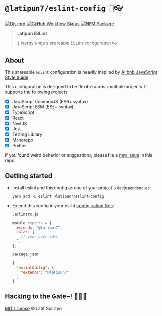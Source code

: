 # `@latipun7/eslint-config 🥷👓`

[![Discord][discord-image]][discord-url]
[![GitHub Workflow Status][workflow-image]][workflow-url]
[![NPM Package][npm-image]][npm-url]

> **Latipun ESLint**
>
> 🥷 Nerdy Ninja's shareable ESLint configuration 👓

## About

This shareable `eslint` configuration is heavily inspired by [Airbnb JavaScript Style Guide](https://github.com/airbnb/javascript).

This configuration is designed to be flexible across multiple projects. It supports the following projects:

- [x] JavaScript CommonJS (ES6+ syntax)
- [x] JavaScript ESM (ES6+ syntax)
- [x] TypeScript
- [x] React
- [x] NextJS
- [x] Jest
- [x] Testing Library
- [x] Monorepo
- [x] Prettier

If you found weird behavior or suggestions, please file a [new issue](https://github.com/latipun7/library/issues/new/choose) in this repo.

## Getting started

- Install eslint and this config as one of your project's `devDependencies`:

  ```bin
  yarn add -D eslint @latipun7/eslint-config
  ```

- Extend this config in your eslint [configuration files](https://eslint.org/docs/user-guide/configuring/configuration-files#configuration-file-formats):

  `.eslintrc.js`

  ```js
  module.exports = {
    extends: "@latipun7",
    rules: {
      // your overrides
    },
  };
  ```

  `package.json`

  ```json
  {
    "eslintConfig": {
      "extends": "@latipun7"
    }
  }
  ```

## Hacking to the Gate~! 🧑‍💻🎶

[MIT License][license-url] © Latif Sulistyo

<!-- Variables -->

[discord-image]: https://img.shields.io/discord/758271814153011201?label=Developers%20Indonesia&logo=discord&style=flat-square
[discord-url]: https://discord.gg/njSj2Nq "Chat and discuss at Developers Indonesia"
[workflow-image]: https://img.shields.io/github/workflow/status/latipun7/library/%E2%9A%99%F0%9F%9A%80?label=CI%2FCD&logo=github-actions&style=flat-square
[workflow-url]: https://github.com/latipun7/library/actions "GitHub Actions"
[npm-image]: https://img.shields.io/npm/v/@latipun7/eslint-config?label=package&logo=npm&style=flat-square
[npm-url]: https://npmjs.org/package/@latipun7/eslint-config "@latipun7/eslint-config on NPM"
[license-url]: https://github.com/latipun7/library/blob/main/license "MIT License"
